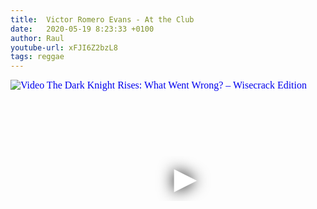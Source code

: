 ```yaml
---
title:  Victor Romero Evans - At the Club
date:   2020-05-19 8:23:33 +0100
author: Raul
youtube-url: xFJI6Z2bzL8
tags: reggae 
---
```

<div class="video-container ">
<iframe
  width="560"
  height="315"
  src="https://www.youtube.com/embed/xFJI6Z2bzL8"
  srcdoc="<style>*{padding:0;margin:0;overflow:hidden}html,body{height:100%}img,span{position:absolute;width:100%;top:0;bottom:0;margin:auto}span{height:1.5em;text-align:center;font:48px/1.5 sans-serif;color:white;text-shadow:0 0 0.5em black}</style><a href=https://www.youtube.com/embed/xFJI6Z2bzL8?autoplay=1><img src=https://img.youtube.com/vi/xFJI6Z2bzL8/hqdefault.jpg alt='Video The Dark Knight Rises: What Went Wrong? – Wisecrack Edition'><span>▶</span></a>"
  frameborder="0"
  allow="accelerometer; autoplay; encrypted-media; gyroscope; picture-in-picture"
  allowfullscreen
></iframe>
</div>